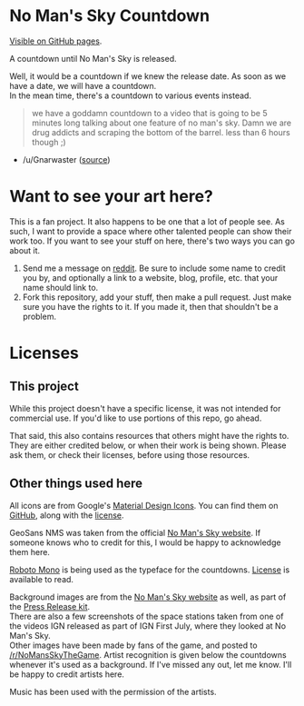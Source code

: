 # No Man's Sky Countdown

[Visible on GitHub pages](http://secretonline.github.io/NMS-Countdown).

A countdown until No Man's Sky is released.

Well, it would be a countdown if we knew the release date. As soon as we have a date, we will have a countdown.  
In the mean time, there's a countdown to various events instead.

> we have a goddamn countdown to a video that is going to be 5 minutes long talking about one feature of no man's sky. Damn we are drug addicts and scraping the bottom of the barrel. less than 6 hours though ;)

- /u/Gnarwaster ([source](https://en.reddit.com/r/NoMansSkyTheGame/comments/3ef41s/9_hours_to_next_ign_release/ctef1ur))

# Want to see your art here?

This is a fan project. It also happens to be one that a lot of people see. As such, I want to provide a space where other talented people can show their work too. If you want to see your stuff on here, there's two ways you can go about it.

1. Send me a message on [reddit](https://www.reddit.com/message/compose/?to=secret_online). Be sure to include some name to credit you by, and optionally a link to a website, blog, profile, etc. that your name should link to.
2. Fork this repository, add your stuff, then make a pull request. Just make sure you have the rights to it. If you made it, then that shouldn't be a problem.

# Licenses

## This project

While this project doesn't have a specific license, it was not intended for commercial use. If you'd like to use portions of this repo, go ahead.

That said, this also contains resources that others might have the rights to. They are either credited below, or when their work is being shown. Please ask them, or check their licenses, before using those resources.

## Other things used here

All icons are from Google's [Material Design Icons](https://www.google.com/design/icons/). You can find them on [GitHub](https://github.com/google/material-design-icons), along with the [license](https://github.com/google/material-design-icons/blob/master/LICENSE).

GeoSans NMS was taken from the official [No Man's Sky website](http://www.no-mans-sky.com/about/). If someone knows who to credit for this, I would be happy to acknowledge them here.

[Roboto Mono](https://www.google.com/fonts/specimen/Roboto+Mono) is being used as the typeface for the countdowns. [License](https://github.com/google/fonts/blob/master/apache/robotomono/LICENSE.txt) is available to read.

Background images are from the [No Man's Sky website](http://www.no-mans-sky.com/about/) as well, as part of the [Press Release kit](http://no-mans-sky.com/press/sheet.php?p=no_man%27s_sky#images).  
There are also a few screenshots of the space stations taken from one of the videos IGN released as part of IGN First July, where they looked at No Man's Sky.  
Other images have been made by fans of the game, and posted to [/r/NoMansSkyTheGame](https://reddit.com/r/NoMansSkyTheGame). Artist recognition is given below the countdowns whenever it's used as a background. If I've missed any out, let me know. I'll be happy to credit artists here.

Music has been used with the permission of the artists.
